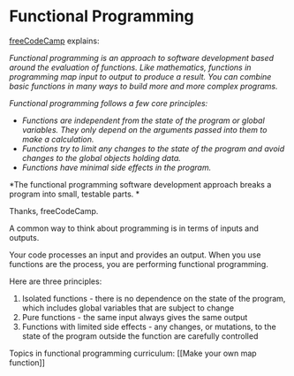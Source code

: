 # Functional Programming

[freeCodeCamp](https://www.freecodecamp.org/) explains: 

*Functional programming is an approach to software development based around the evaluation of functions. Like mathematics, functions in programming map input to output to produce a result. You can combine basic functions in many ways to build more and more complex programs.*

*Functional programming follows a few core principles:*

- *Functions are independent from the state of the program or global variables. They only depend on the arguments passed into them to make a calculation.*
- *Functions try to limit any changes to the state of the program and avoid changes to the global objects holding data.*
- *Functions have minimal side effects in the program.*

*The functional programming software development approach breaks a program into small, testable parts. *

Thanks, freeCodeCamp.

A common way to think about programming is in terms of inputs and outputs. 

Your code processes an input and provides an output. When you use functions are the process, you are performing functional programming.

Here are three principles:

1) Isolated functions - there is no dependence on the state of the program, which includes global variables that are subject to change
2) Pure functions - the same input always gives the same output
3) Functions with limited side effects - any changes, or mutations, to the state of the program outside the function are carefully controlled

Topics in functional programming curriculum:
[[Make your own map function]]